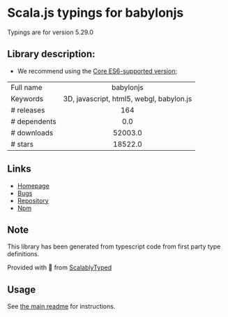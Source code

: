 
# Scala.js typings for babylonjs

Typings are for version 5.29.0

## Library description:
* We recommend using the [Core ES6-supported version](https://www.npmjs.com/package/@babylonjs/core);

|                    |                 |
| ------------------ | :-------------: |
| Full name          | babylonjs |
| Keywords           | 3D, javascript, html5, webgl, babylon.js |
| # releases         | 164 |
| # dependents       | 0.0 |
| # downloads        | 52003.0 |
| # stars            | 18522.0 |

## Links
- [Homepage](https://www.babylonjs.com)
- [Bugs](https://github.com/BabylonJS/Babylon.js/issues)
- [Repository](https://github.com/BabylonJS/Babylon.js)
- [Npm](https://www.npmjs.com/package/babylonjs)
    


## Note
This library has been generated from typescript code from first party type definitions.

Provided with :purple_heart: from [ScalablyTyped](https://github.com/oyvindberg/ScalablyTyped)

## Usage
See [the main readme](../../readme.md) for instructions.


